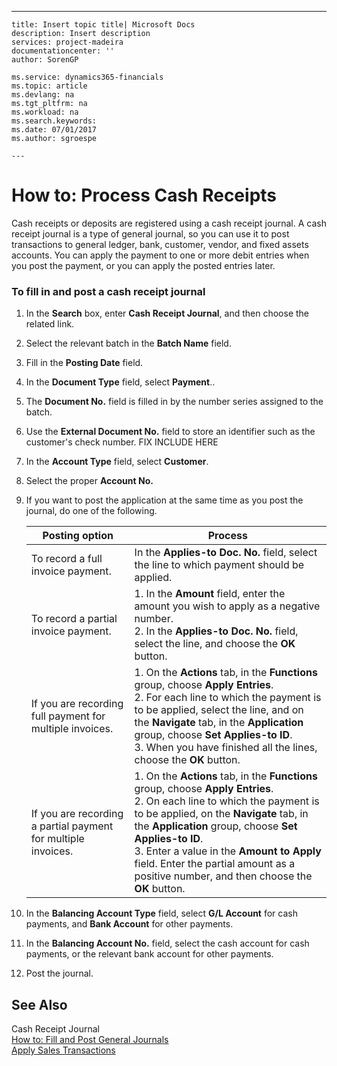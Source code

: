 ---
    title: Insert topic title| Microsoft Docs
    description: Insert description
    services: project-madeira
    documentationcenter: ''
    author: SorenGP

    ms.service: dynamics365-financials
    ms.topic: article
    ms.devlang: na
    ms.tgt_pltfrm: na
    ms.workload: na
    ms.search.keywords:
    ms.date: 07/01/2017
    ms.author: sgroespe

    ---
# How to: Process Cash Receipts
Cash receipts or deposits are registered using a cash receipt journal. A cash receipt journal is a type of general journal, so you can use it to post transactions to general ledger, bank, customer, vendor, and fixed assets accounts. You can apply the payment to one or more debit entries when you post the payment, or you can apply the posted entries later.  
  
### To fill in and post a cash receipt journal  
  
1.  In the **Search** box, enter **Cash Receipt Journal**, and then choose the related link.  
  
2.  Select the relevant batch in the **Batch Name** field.  
  
3.  Fill in the **Posting Date** field.  
  
4.  In the **Document Type** field, select **Payment**..  
  
5.  The **Document No.** field is filled in by the number series assigned to the batch.  
  
6.  Use the **External Document No.** field to store an identifier such as the customer's check number. FIX INCLUDE HERE<!--[!INCLUDE[bp_choose_columns](../DesignAndEngineering/includes/bp_choose_columns_md.md)] -->  
  
7.  In the **Account Type** field, select **Customer**.  
  
8.  Select the proper **Account No.**  
  
9. If you want to post the application at the same time as you post the journal, do one of the following.  
  
    |**Posting option**|**Process**|  
    |------------------------|-----------------|  
    |To record a full invoice payment.|In the **Applies\-to Doc. No.** field, select the line to which payment should be applied.|  
    |To record a partial invoice payment.|1.  In the **Amount** field, enter the amount you wish to apply as a negative number.<br />2.  In the **Applies\-to Doc. No.** field, select the line, and choose the **OK** button.|  
    |If you are recording full payment for multiple invoices.|1.  On the **Actions** tab, in the **Functions** group, choose **Apply Entries**.<br />2.  For each line to which the payment is to be applied, select the line, and on the **Navigate** tab, in the **Application** group, choose **Set Applies\-to ID**.<br />3.  When you have finished all the lines, choose the **OK** button.|  
    |If you are recording a partial payment for multiple invoices.|1.  On the **Actions** tab, in the **Functions** group, choose **Apply Entries**.<br />2.  On each line to which the payment is to be applied, on the **Navigate** tab, in the **Application** group, choose **Set Applies\-to ID**.<br />3.  Enter a value in the **Amount to Apply** field. Enter the partial amount as a positive number, and then choose the **OK** button.|  
  
10. In the **Balancing Account Type** field, select **G\/L Account** for cash payments, and **Bank Account** for other payments.  
  
11. In the **Balancing Account No.** field, select the cash account for cash payments, or the relevant bank account for other payments.  
  
12. Post the journal.  
  
## See Also  
 Cash Receipt Journal   
 [How to: Fill and Post General Journals](../Finance/how-to-fill-and-post-general-journals.md)   
 [Apply Sales Transactions](../Finance/apply-sales-transactions.md)